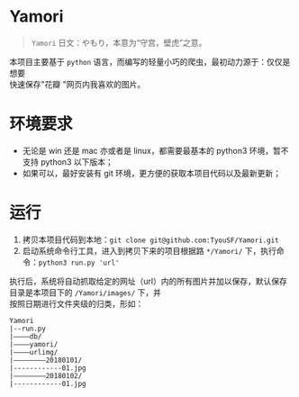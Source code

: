 # Yamori

> `Yamori` 日文：やもり，本意为“守宫，壁虎”之意。

本项目主要基于 `python` 语言，而编写的轻量小巧的爬虫，最初动力源于：仅仅是想要  
快速保存"花瓣 "网页内我喜欢的图片。

# 环境要求

- 无论是 win 还是 mac 亦或者是 linux，都需要最基本的 python3 环境，暂不支持 python3 以下版本；
- 如果可以，最好安装有 git 环境，更方便的获取本项目代码以及最新更新；

# 运行

1. 拷贝本项目代码到本地：`git clone git@github.com:TyouSF/Yamori.git`
2. 启动系统命令行工具，进入到拷贝下来的项目根据路 `*/Yamori/` 下，执行命令：`python3 run.py 'url'`

执行后，系统将自动抓取给定的网址（url）内的所有图片并加以保存，默认保存目录是本项目下的 `/Yamori/images/` 下，并  
按照日期进行文件夹级的归类，形如：

```
Yamori
|--run.py
|————db/
|————yamori/
|————urlimg/
|————————20180101/
|------------01.jpg
|————————20180102/
|------------01.jpg
```
